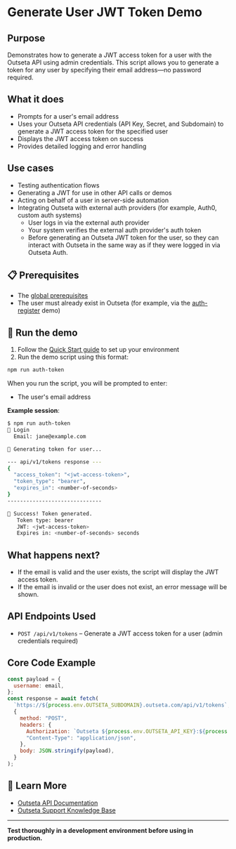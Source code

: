 # Generate User JWT Token Demo

## Purpose

Demonstrates how to generate a JWT access token for a user with the Outseta API using admin credentials. This script allows you to generate a token for any user by specifying their email address—no password required.

## What it does

- Prompts for a user's email address
- Uses your Outseta API credentials (API Key, Secret, and Subdomain) to generate a JWT access token for the specified user
- Displays the JWT access token on success
- Provides detailed logging and error handling

## Use cases

- Testing authentication flows
- Generating a JWT for use in other API calls or demos
- Acting on behalf of a user in server-side automation
- Integrating Outseta with external auth providers (for example, Auth0, custom auth systems)
  - User logs in via the external auth provider
  - Your system verifies the external auth provider's auth token
  - Before generating an Outseta JWT token for the user, so they can interact with Outseta in the same way as if they were logged in via Outseta Auth.

## 📋 Prerequisites

- The [global prerequisites](README.md#prerequisites)
- The user must already exist in Outseta (for example, via the [auth-register](auth-register.md) demo)

## 🚀 Run the demo

1. Follow the [Quick Start guide](README.md#-quick-start) to set up your environment
2. Run the demo script using this format:

```bash
npm run auth-token
```

When you run the script, you will be prompted to enter:

- The user's email address

**Example session**:

```bash
$ npm run auth-token
🔑 Login
  Email: jane@example.com

🚀 Generating token for user...

--- api/v1/tokens response ---
{
  "access_token": "<jwt-access-token>",
  "token_type": "bearer",
  "expires_in": <number-of-seconds>
}
------------------------------

🎉 Success! Token generated.
   Token type: bearer
   JWT: <jwt-access-token>
   Expires in: <number-of-seconds> seconds
```

## What happens next?

- If the email is valid and the user exists, the script will display the JWT access token.
- If the email is invalid or the user does not exist, an error message will be shown.

## API Endpoints Used

- `POST /api/v1/tokens` – Generate a JWT access token for a user (admin credentials required)

## Core Code Example

```javascript
const payload = {
  username: email,
};
const response = await fetch(
  `https://${process.env.OUTSETA_SUBDOMAIN}.outseta.com/api/v1/tokens`,
  {
    method: "POST",
    headers: {
      Authorization: `Outseta ${process.env.OUTSETA_API_KEY}:${process.env.OUTSETA_API_SECRET}`,
      "Content-Type": "application/json",
    },
    body: JSON.stringify(payload),
  }
);
```

## 📖 Learn More

- [Outseta API Documentation](https://developers.outseta.com/)
- [Outseta Support Knowledge Base](https://go.outseta.com/support/kb)

---

**Test thoroughly in a development environment before using in production.**
